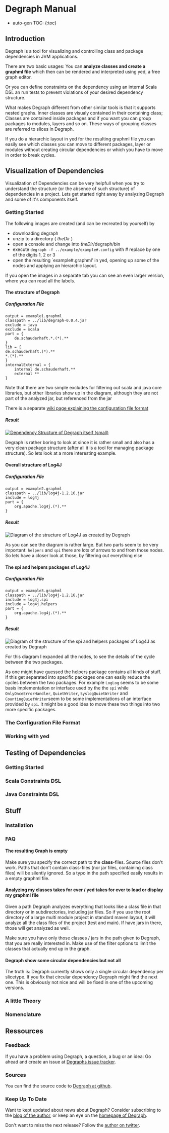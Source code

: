 ---
---

<link rel="stylesheet" type="text/css" href="stylesheets/jquery.jqzoom.css" />
<style>
    .flowBreak
	{
		clear:both
	}
</style>

# Degraph Manual #

* auto-gen TOC:
{:toc}

## Introduction ##

Degraph is a tool for visualizing and controlling class and package dependencies in JVM applications.

There are two basic usages: You can **analyze classes and create a graphml file** which then can be rendered and interpreted using yed, a free graph editor.

Or you can define constraints on the dependency using an internal Scala DSL an run tests to prevent violations of your desired dependency structure.

What makes Degraph different from other similar tools is that it supports nested graphs. Inner classes are visualy contained in their containing class; Classes are contained inside packages and if you want you can group packages to modules, layers and so on. These ways of grouping classes are referred to slices in Degraph.

If you do a hierarchic layout in yed for the resulting graphml file you can easily see which classes you can move to different packages, layer or modules without creating circular dependencies or which you have to move in order to break cycles.

## Visualization of Dependencies ##

Visualization of Dependencies can be very helpfull when you try to understand the structure (or the absence of such structure) of dependencies in a project. Lets get started right away by analyzing Degraph and some of it's components itself.

### Getting Started ### 
The following images are created (and can be recreated by yourself) by 

* downloading degraph
* unzip to a directory ( _theDir_ )
* open a console and change into _theDir_/degraph/bin
* execute `degraph -f ../example/example#.config` with # replace by one of the digits 1, 2 or 3
* open the resulting `example#.graphml' in yed, opening up some of the nodes and applying an hierarchic layout. 

If you open the images in a separate tab you can see an even larger version, where you can read all the labels.

#### The structure of Degraph ####

##### Configuration File #####

    output = example1.graphml
    classpath = ../lib/degraph-0.0.4.jar
    exclude = java
    exclude = scala
    part = {
        de.schauderhaft.*.(*).**
    }
    lib = {
	de.schauderhaft.(*).**
	*.(*).**
    }
    internalExternal = {
        internal de.schauderhaft.**
        external **
    }

Note that there are two simple excludes for filtering out scala and java core libraries, but other libraries show up in the diagram, although they are not part of the analyzed jar, but referenced from the jar

There is a separate [wiki page explaining the configuration file format](https://github.com/schauder/degraph/wiki/Configuration-File-Format)

##### Result #####

<a href="images/selfTest.png" class="zoomable" >  
    <img src="images/selfTest_small.png" title="Dependency Structure of Degraph itself (small)">  
</a> 
<div class="flowBreak">
</div>

Degraph is rather boring to look at since it is rather small and also has a very clean package structure (after all it is a tool for managing package structure). So lets look at a more interesting example.

#### Overall structure of Log4J ####

##### Configuration File #####

    output = example2.graphml
    classpath = ../lib/log4j-1.2.16.jar
    include = log4j
    part = {
        org.apache.log4j.(*).**
    }

##### Result #####

![Diagram of the structure of Log4J as created by Degraph](http://blog.schauderhaft.de/wp-content/uploads/2013/02/example2.png)

As you can see the diagram is rather large. But two parts seem to be very important: `helpers` and `spi` there are lots of arrows to and from those nodes. So lets have a closer look at those, by filtering out everything else

#### The spi and helpers packages of Log4J ####

##### Configuration File #####

    output = example3.graphml
    classpath = ../lib/log4j-1.2.16.jar
    include = log4j.spi
    include = log4j.helpers
    part = {
        org.apache.log4j.(*).**
    }

##### Result #####

![Diagram of the structure of the spi and helpers packages of Log4J as created by Degraph](http://blog.schauderhaft.de/wp-content/uploads/2013/02/example3.png)
 
For this diagram I expanded all the nodes, to see the details of the cycle between the two packages.

As one might have guessed the helpers package contains all kinds of stuff. If this get separated into specific packages one can easily reduce the cycles between the two packages. For example `LogLog` seems to be some basis implementation or interface used by the the `spi` while `OnlyOnceErrorHandler`, `QuietWriter`, `SyslogQuietWriter` and `CountingQuietWriter`seem to be some implementations of an interface provided by `spi`. It might be a good idea to move these two things into two more specific packages. 

### The Configuration File Format ###

### Working with yed ###

## Testing of Dependencies ##

### Getting Started ###

### Scala Constraints DSL ###

### Java Constraints DSL ###

## Stuff ##
### Installation ###

### FAQ ###

#### The resulting Graph is empty ####

Make sure you specify the correct path to the **class**-files. Source files don't work. Paths that don't contain class-files (nor jar files, containing class files) will be silently ignored. So a typo in the path specified easily results in a empty graphml file.

#### Analyzing my classes takes for ever / yed takes for ever to load or display my graphml file ####

Given a path Degraph analyzes everything that looks like a class file in that directory or in subdirectories, including jar files. So if you use the root directory of a large multi module project in standard maven layout, it will analyze all the class files of the project (test and main). If have jars in there, those will get analyzed as well.

Make sure you have only those classes / jars in the path given to Degraph, that you are really interested in. Make use of the filter options to limit the classes that actually end up in the graph.

#### Degraph show some circular dependencies but not all ####

The truth is: Degraph currently shows only a single circular dependency per slicetype. If you fix that circular dependency Degraph might find the next one. This is obviously not nice and will be fixed in one of the upcoming versions.

### A little Theory ###

### Nomenclature ###

## Ressources ##

### Feedback ###
If you have a problem using Degraph, a question, a bug or an idea: Go ahead and create an issue at [Degraphs issue tracker](https://github.com/schauder/degraph/issues?state=open).

### Sources ###
You can find the source code to [Degraph at github](https://github.com/schauder/degraph).

### Keep Up To Date ### 

Want to kept updated about news about Degraph? Consider subscribing to the [blog of the author](http://blog.schauderhaft.de), or keep an eye on the [homepage of Degraph](http:/schauder.github.com/degraph/).

Don't want to miss the next release? Follow the [author on twitter](http://www.twitter.com/jensschauder).


<!-- scripts -->

<script type='text/javascript' src='//ajax.googleapis.com/ajax/libs/jquery/1.5.1/jquery.min.js'>
</script>  

<script type='text/javascript' src='javascripts/jquery.jqzoom-core-pack.js'>
</script> 

<script type='text/javascript' >
$(document).ready(function(){  
    $('.zoomable').jqzoom();  
}); 
</script>
